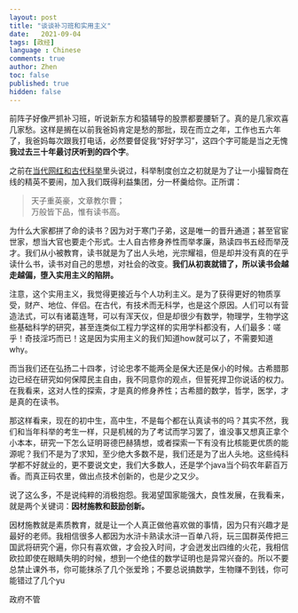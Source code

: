 ```yaml
---
layout: post
title: "谈谈补习班和实用主义"
date:   2021-09-04
tags: [政经]
language : Chinese
comments: true
author: Zhen
toc: false
published: true
hidden: false
---
```

前阵子好像严抓补习班，听说新东方和猿辅导的股票都要腰斩了。真的是几家欢喜几家愁。这样是搁在以前我爸妈肯定是愁的那批，现在而立之年，工作也五六年了，我爸妈每次跟我打电话，必然要督促我“好好学习”，这四个字可能是当之无愧**我过去三十年最讨厌听到的四个字**。

之前在[当代网红和古代科举](/看吴亦凡事件_当代网红和古代科举/)里头说过，科举制度创立之初就是为了让一小撮智商在线的精英不要闹，加入我们既得利益集团，分一杯羹给你。正所谓：

> 天子重英豪，文章教尔曹；   
> 万般皆下品，惟有读书高。

为什么大家都拼了命的读书？因为对于寒门子弟，这是唯一的晋升通道；甚至官宦世家，想当大官也要走个形式。士人自古修身养性而举孝廉，熟读四书五经而举茂才。我们从小被教育，读书就是为了出人头地，光宗耀祖，但是却并没有真的在乎读什么书，读书对自己的思想，对社会的改变。**我们从初衷就错了，所以读书会越走越偏，堕入实用主义的陷阱。**

注意，这个实用主义，我觉得更接近与个人功利主义。是为了获得更好的物质享受，财产、地位、伴侣。在古代，有技术而无科学，也是这个原因。人们可以有营造法式，可以有诸葛连弩，可以有浑天仪，但是却很少有数学，物理学，生物学这些基础科学的研究，甚至连类似工程力学这样的实用学科都没有，人们最多：嗟乎！奇技淫巧而已！这是因为实用主义的我们知道how就可以了，不需要知道why。

而当我们还在弘扬二十四孝，讨论忠孝不能两全是保大还是保小的时候。古希腊那边已经在研究如何保障民主自由，我不同意你的观点，但誓死捍卫你说话的权力。在我看来，这对人性的探索，才是真的修身养性；古希腊的数学，哲学，医学，才是真的在读书。

那这样看来，现在的初中生，高中生，不是每个都在认真读书的吗？其实不然，我们和当年科举的考生一样，只是机械的为了考试而学习罢了，谁没事又想真正拿个小本本，研究一下怎么证明哥德巴赫猜想，或者探索一下有没有比核能更优质的能源呢？我们不是为了求知，至少绝大多数不是，我们还是为了出人头地。这些纯科学都不好就业的，更不要说文史，我们大多数人，还是学个java当个码农年薪百万香。而真正码农里，做出点技术创新的，也是少之又少。

说了这么多，不是说纯粹的消极抱怨。我渴望国家能强大，良性发展，在我看来，就是两个关键词：**因材施教和鼓励创新。**

因材施教就是素质教育，就是让一个人真正做他喜欢做的事情，因为只有兴趣才是最好的老师。我相信很多人都因为水浒卡熟读水浒一百单八将，玩三国群英传把三国武将研究个遍，你只有喜欢做，才会投入时间，才会迸发出四维的火花，我相信欧拉即使在眼睛失明的时候，想到一个绝佳的数学证明也是异常兴奋的。所以不要总禁止课外书，你可能抹杀了几个张爱玲；不要总说搞数学，生物赚不到钱，你可能错过了几个yu


政府不管



<!--stackedit_data:
eyJoaXN0b3J5IjpbNjE5Mzk5ODI0LDE4MzY2MTA5MjUsLTIwND
Q0OTAzNDksMTY5ODcxNTYyNywyMjkyODExNCwtMTI3MTYzMjU1
MCwtMTI2NTg3MzQwXX0=
-->